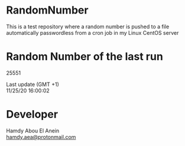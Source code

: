 # RandomNumber    
This is a test repository where a random number is pushed to a file automatically passwordless from a cron job in my Linux CentOS server    
# Random Number of the last run   
25551
      
Last update (GMT +1)    
11/25/20 16:00:02
# Developer    
Hamdy Abou El Anein   
hamdy.aea@protonmail.com
